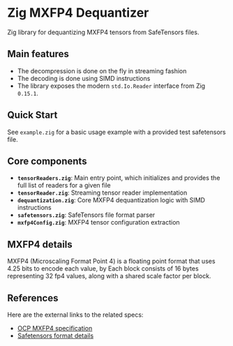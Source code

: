 # Zig MXFP4 Dequantizer

Zig library for dequantizing MXFP4 tensors from SafeTensors files.

## Main features

- The decompression is done on the fly in streaming fashion
- The decoding is done using SIMD instructions
- The library exposes the modern `std.Io.Reader` interface from Zig `0.15.1`.

## Quick Start

See `example.zig` for a basic usage example with a provided test safetensors
file.

## Core components

- **`tensorReaders.zig`**: Main entry point, which initializes and provides the
  full list of readers for a given file
- **`tensorReader.zig`**: Streaming tensor reader implementation
- **`dequantization.zig`**: Core MXFP4 dequantization logic with SIMD
  instructions
- **`safetensors.zig`**: SafeTensors file format parser
- **`mxfp4Config.zig`**: MXFP4 tensor configuration extraction

## MXFP4 details

MXFP4 (Microscaling Format Point 4) is a floating point format that uses 4.25
bits to encode each value, by Each block consists of 16 bytes representing 32
fp4 values, along with a shared scale factor per block.

## References

Here are the external links to the related specs:

- [OCP MXFP4 specification](https://www.opencompute.org/documents/ocp-microscaling-formats-mx-v1-0-spec-final-pdf)
- [Safetensors format details](https://huggingface.co/docs/safetensors/index)
